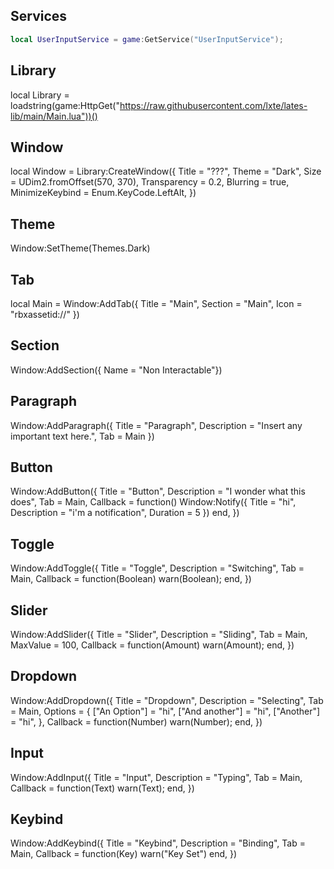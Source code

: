 ## Services
```lua
local UserInputService = game:GetService("UserInputService");
```
## Library
local Library = loadstring(game:HttpGet("https://raw.githubusercontent.com/lxte/lates-lib/main/Main.lua"))()

## Window
local Window = Library:CreateWindow({
	Title = "???",
	Theme = "Dark",
	Size = UDim2.fromOffset(570, 370),
	Transparency = 0.2,
	Blurring = true,
	MinimizeKeybind = Enum.KeyCode.LeftAlt,
})

## Theme
Window:SetTheme(Themes.Dark)

## Tab
local Main = Window:AddTab({
	Title = "Main",
	Section = "Main",
	Icon = "rbxassetid://"
})

## Section
Window:AddSection({ Name = "Non Interactable"})

## Paragraph
Window:AddParagraph({
	Title = "Paragraph",
	Description = "Insert any important text here.",
	Tab = Main
}) 

## Button
Window:AddButton({
	Title = "Button",
	Description = "I wonder what this does",
	Tab = Main,
	Callback = function() 
		Window:Notify({
			Title = "hi",
			Description = "i'm a notification", 
			Duration = 5
		})
	end,
})

## Toggle
Window:AddToggle({
	Title = "Toggle",
	Description = "Switching",
	Tab = Main,
	Callback = function(Boolean) 
		warn(Boolean);
	end,
})

## Slider
Window:AddSlider({
	Title = "Slider",
	Description = "Sliding",
	Tab = Main,
	MaxValue = 100,
	Callback = function(Amount) 
		warn(Amount);
	end,
})

## Dropdown
Window:AddDropdown({
	Title = "Dropdown",
	Description = "Selecting",
	Tab = Main,
	Options = {
		["An Option"] = "hi",
		["And another"] = "hi",
		["Another"] = "hi",
	},
	Callback = function(Number) 
		warn(Number);
	end,
})

## Input
Window:AddInput({
	Title = "Input",
	Description = "Typing",
	Tab = Main,
	Callback = function(Text) 
		warn(Text);
	end,
})

## Keybind
Window:AddKeybind({
	Title = "Keybind",
	Description = "Binding",
	Tab = Main,
	Callback = function(Key) 
		warn("Key Set")
	end,
})
